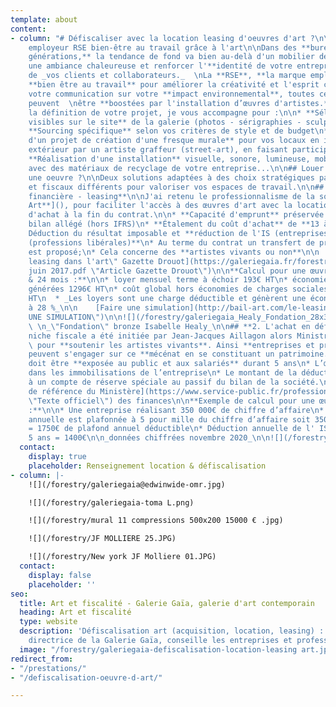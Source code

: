 ```yaml
---
template: about
content:
- column: "# Défiscaliser avec la location leasing d'oeuvres d'art ?\n\n## Marque
    employeur RSE bien-être au travail grâce à l'art\n\nDans des **bureaux nouvelles
    générations,** la tendance de fond va bien au-delà d'un mobilier design pour donner
    une ambiance chaleureuse et renforcer l'**identité de votre entreprise auprès
    de _vos clients et collaborateurs._  \nLa **RSE**, **la marque employeur**, le
    **bien être au travail** pour améliorer la créativité et l'esprit coopératif,
    votre communication sur votre **impact environnemental**, toutes ces intentions
    peuvent  \nêtre **boostées par l'installation d’œuvres d'artistes.**\n\nAprès
    la définition de votre projet, je vous accompagne pour :\n\n* **Sélection d’œuvres
    visibles sur le site** de la galerie (photos - sérigraphies - sculptures- peintures\n*
    **Sourcing spécifique** selon vos critères de style et de budget\n* **Gestion
    d'un projet de création d'une fresque murale** pour vos locaux en intérieur ou
    extérieur par un artiste graffeur (street-art), en faisant participer vos équipes\n*
    **Réalisation d'une installation** visuelle, sonore, lumineuse, mobile sur mesure
    avec des matériaux de recyclage de votre entreprise...\n\n## Louer ou acheter
    une oeuvre ?\n\nDeux solutions adaptées à des choix stratégiques patrimoniaux
    et fiscaux différents pour valoriser vos espaces de travail.\n\n## **1 . La location
    financière - leasing**\n\nJ'ai retenu le professionnalisme de la société [**Bail
    Art**](), pour faciliter l'accès à des œuvres d'art avec la location & option
    d'achat à la fin du contrat.\n\n* **Capacité d'emprunt** préservée et haut du
    bilan allégé (hors IFRS)\n* **Étalement du coût d'achat** de **13 à 60 mois**\n*
    Déduction du résultat imposable et **réduction de l'IS (entreprises)** ou **IRPP
    (professions libérales)**\n* Au terme du contrat un transfert de propriété vous
    est proposé;\n* Cela concerne des **artistes vivants ou non**\n\n  [Article \"Du
    leasing dans l'art\" Gazette Drouot](https://galeriegaia.fr/forestry/Gazette drouot
    juin 2017.pdf \"Article Gazette Drouot\")\n\n**Calcul pour une œuvre de 3500€
    & 24 mois :**\n\n* loyer mensuel terme à échoir 193€ HT\n* économies d'impôts
    générées 1296€ HT\n* coût global hors économies de charges sociales, IR = 3332€
    HT\n  * _Les loyers sont une charge déductible et génèrent une économie d'IS estimée
    à 28 %_\n\n    [Faire une simulation](http://bail-art.com/le-leasing/ \"FAIRE
    UNE SIMULATION\")\n\n![](/forestry/galeriegaia_Healy_Fondation_28x37 cadré.jpg)
    \ \n_\"Fondation\" bronze Isabelle Healy_\n\n## **2. L'achat en défiscalisation**\n\nCette
    niche fiscale a été initiée par Jean-Jacques Aillagon alors Ministre de la Culture
    \ pour **soutenir les artistes vivants**. Ainsi **entreprises et professions libérales**
    peuvent s'engager sur ce **mécénat en se constituant un patrimoine.**\n\n* L’œuvre
    doit être **exposée au public et aux salariés** durant 5 ans\n* L’œuvre figure
    dans les immobilisations de l’entreprise\n* Le montant de la déduction est inscrit
    à un compte de réserve spéciale au passif du bilan de la société.\n\n  [Texte
    de référence du Ministère](https://www.service-public.fr/professionnels-entreprises/vosdroits/F32914
    \"Texte officiel\") des finances\n\n**Exemple de calcul pour une œuvre de 7000€
    :**\n\n* Une entreprise réalisant 350 000€ de chiffre d’affaire\n* La déduction
    annuelle est plafonnée à 5 pour mille du chiffre d’affaire soit 350 000 x 0,005
    = 1750€ de plafond annuel déductible\n* Déduction annuelle de l' IS   7000€ /
    5 ans = 1400€\n\n_données chiffrées novembre 2020_\n\n![](/forestry/galeriegaia@boisrond-omr.jpg)"
  contact:
    display: true
    placeholder: Renseignement location & défiscalisation
- column: |-
    ![](/forestry/galeriegaia@edwinwide-omr.jpg)

    ![](/forestry/galeriegaia-toma L.png)

    ![](/forestry/mural 11 compressions 500x200 15000 € .jpg)

    ![](/forestry/JF MOLLIERE 25.JPG)

    ![](/forestry/New york JF Molliere 01.JPG)
  contact:
    display: false
    placeholder: ''
seo:
  title: Art et fiscalité - Galerie Gaïa, galerie d'art contemporain
  heading: Art et fiscalité
  type: website
  description: 'Défiscalisation art (acquisition, location, leasing) : Elisabeth Givre,
    directrice de la Galerie Gaïa, conseille les entreprises et professions libérales.'
  image: "/forestry/galeriegaia-defiscalisation-location-leasing art.jpg"
redirect_from:
- "/prestations/"
- "/defiscalisation-oeuvre-d-art/"

---
```

